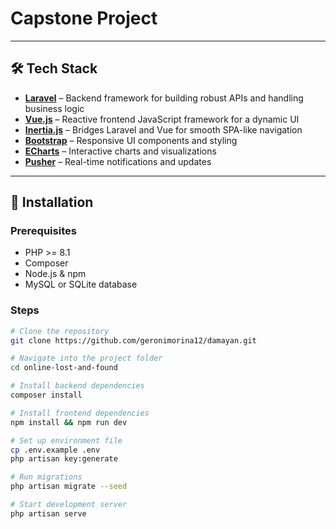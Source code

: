 # Capstone Project
---

## 🛠️ Tech Stack
- **[Laravel](https://laravel.com/)** – Backend framework for building robust APIs and handling business logic  
- **[Vue.js](https://vuejs.org/)** – Reactive frontend JavaScript framework for a dynamic UI  
- **[Inertia.js](https://inertiajs.com/)** – Bridges Laravel and Vue for smooth SPA-like navigation  
- **[Bootstrap](https://getbootstrap.com/)** – Responsive UI components and styling  
- **[ECharts](https://echarts.apache.org/)** – Interactive charts and visualizations  
- **[Pusher](https://pusher.com/)** – Real-time notifications and updates  


---

## 🚀 Installation

### Prerequisites
- PHP >= 8.1  
- Composer  
- Node.js & npm  
- MySQL or SQLite database  

### Steps
```bash
# Clone the repository
git clone https://github.com/geronimorina12/damayan.git

# Navigate into the project folder
cd online-lost-and-found

# Install backend dependencies
composer install

# Install frontend dependencies
npm install && npm run dev

# Set up environment file
cp .env.example .env
php artisan key:generate

# Run migrations
php artisan migrate --seed

# Start development server
php artisan serve

